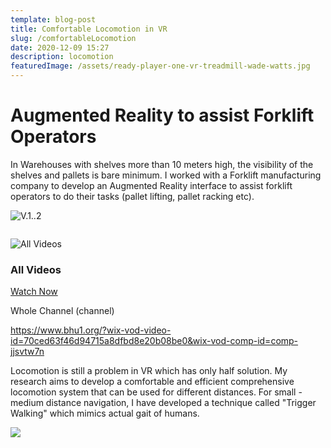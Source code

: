 ```yaml
---
template: blog-post
title: Comfortable Locomotion in VR
slug: /comfortableLocomotion
date: 2020-12-09 15:27
description: locomotion
featuredImage: /assets/ready-player-one-vr-treadmill-wade-watts.jpg
---
```



# Augmented Reality to assist Forklift Operators

In Warehouses with shelves more than 10 meters high, the visibility of the shelves and pallets is bare minimum. I worked with a Forklift manufacturing company to develop an Augmented Reality interface to assist forklift operators to do their tasks (pallet lifting, pallet racking etc).

![V.1..2](https://images-vod.wixmp.com/55a570c8-a3ba-40c0-a442-927663d4c884/images/8de43726e3564c36bee6b4584e7041dbf002/v1/fill/w_207,h_106,q_85,usm_0.66_1.00_0.01/file.webp)

[](https://www.bhu1.org/#)

```

```

![All Videos](https://images-vod.wixmp.com/55a570c8-a3ba-40c0-a442-927663d4c884/images/8de43726e3564c36bee6b4584e7041dbf002/v1/fill/w_414,h_233,q_85,usm_0.66_1.00_0.01/file.webp)

### All Videos

[Watch Now](https://www.bhu1.org/#)

Whole Channel (channel)

https://www.bhu1.org/?wix-vod-video-id=70ced63f46d94715a8dfbd8e20b08be0&wix-vod-comp-id=comp-jjsvtw7n

Locomotion is still a problem in VR which has only half solution. My research aims to develop a comfortable and efficient comprehensive locomotion system that can be used for different distances. For small - medium distance navigation, I have developed a technique called "Trigger Walking" which mimics actual gait of humans.



![](/assets/locomotion2.jpeg)